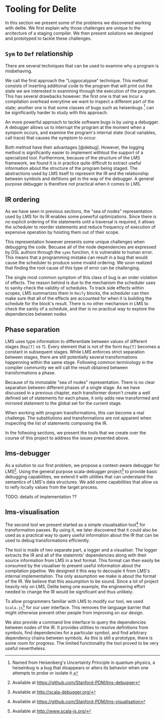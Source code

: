 # Tooling for Delite
In this section we present some of the problems we discovered working with delite. We first explain why those challenges are unique to the arcitecture of a staging compiler. We then present solutions we designed and prototyped to tackle these challenges.

## `Sym` to `Def` relationship
There are several techniques that can be used to examine why a program is misbehaving. 

We call the first approach the "Logpocalypse" technique. This method consists of inserting additional code to the program that will print out the state we are interested in examining through the execution of the program. This has several drawbacks however: the first one is that we incur a compilation overhead everytime we want to inspect a different part of the state; another one is that some classes of bugs such as heisenbugs [^4] can be significantly harder to study with this approach.



An more powerful approach to tackle software bugs is by using a debugger. A debugger
allows us to interrupt the program at the moment when a sympom occurs, and examine the program's internal state (local variables, call trace) that causes the symptom to occur.

Both method have their advantages [@debug]. However, the logging method is significantly easier to implement withtout the support of a specialized tool. Furthermore, because of the structure of the LMS framework, we found it is in practice quite difficult to extract useful information about the structure of the program being staged. The abstractions used by LMS itself to represent the IR and the relationship between symbols and defitions get in the way of the debugger. A general purpose debugger is therefore not practical when it comes to LMS.

## IR ordering
As we have seen in previous sections, the "sea of nodes" representation used by LMS for its IR enables some poewrful optimizations. Since there is no explicit ordering of the statements until a traversal is required, it allows the scheduler to reorder statements and reduce frequency of execution of expensive operation by hoisting them out of their scope.

This representation however presents some unique challenges when debugging the code. Becuase all of the node dependencies are expressed by DSL authors through the `syms` function, it is vulnerable to human error. This means that a programming mistake can result in a bug that would cause the scheduler to produce some invalid ordering. We soon realized that finding the root cause of this type of error can be challenging.

The single most common symptom of this class of bug is an order violation of effects. The reason behind is due to the mechanism the scheduler uses to sanity check the validity of schedules. To track side effects within scopes, LMS summarizes them in `Reify` blocks, the scheduler can then make sure that all of the effects are accounted for when it is building the schedule for the block's result. There is no other mechanism in LMS to check the sanity of a schedule, and ther is no practical way to explore the dependencies between nodes

## Phase separation
LMS uses type information to differentiate between values of different stages (`Rep[T]` vs `T`). Every element that is not of the form `Rep[T]` becomes a constant in subsequent stages. While LMS enforces strict separation between stages, there are still potentially several transformations happenning within the same stage. Following common terminology in the compiler community we will call the result obtained between transformations a phase.

Because of its immutable "sea of nodes" representation. There is no clear separation between different phases of a single stage. As we have discussed in a previous chapter, each transformer doesn't create a well defined set of statements for each phase, it only adds new transformed and mirrored statement to the global set for the current stage.

When working with program transformations, this can become a real challenge. The substitutions and transformations are not apparent when inspecting the list of statements composing the IR.

In the follwoing sections, we present the tools that we create over the course of this project to address the issues presented above.

## lms-debugger

As a solution to our first problem, we propose a context-aware debugger for LMS[^5]. Using the general purpose scala-debugger project[^6] to provide basic debugging capabilities, we extend it with utilities that can understand the semantics of LMS's data structures. We add some capabilities that allow us to reify locally values from the target process.

TODO: details of implementation ??

## lms-visualisation

The second tool we present started as a simple visualisation tool[^7] for transformation passes. By using it, we later discovered that it could also be used as a practical way to query useful information about the IR that can be used to debug transformations efficiently. 

The tool is made of two separate part, a logger and a visualiser. The logger extracts the IR and all of the statemnts' dependencies along with their source information from LMS in a text format. This format can then easily be consumed by the visualiser to present useful information about the compilation pipeline. We designed it this way to decouple it from LMS's internal implementation. The only assumption we make is about the format of the IR. We believe that this assumption to be sound. Since a lot of project heavily rely on LMS, Delite being one example, the engineering effort needed to change the IR would be significant and thus unlikely. 

To allow programmers familiar with LMS to modify our tool, we used `Scala.js`[^8] for our user interface. This removes the language barrier that might otherwise prevent other people from improving on our design. 

We also provide a command line interface to query the dependencies between nodes of the IR. It provides utilities to resolve definitions from symbols, find dependencies for a particular symbol, and find arbitrary dependency chains between symbols. As this is still a prototype, there is some room for progress. The limited functionality the tool proved to be very useful nevertheless.


[^4]: Named from Heisenberg's Uncertainty Principle in quantum physics, a heiseinbug is a bug that disappears or alters its behavior when one attempts to probe or isolate it.
[^5]: Available at https://github.com/Stanford-PDM/lms-debugger
[^6]: Available at http://scala-debugger.org/
[^7]: Available at https://github.com/Stanford-PDM/lms-visualisation
[^8]: Available at http://www.scala-js.org/